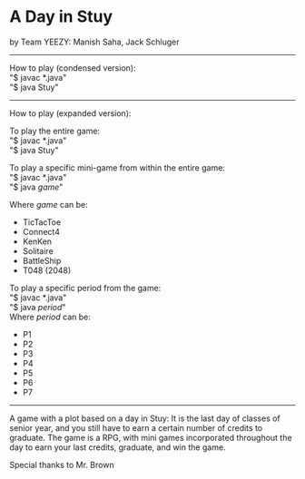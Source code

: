 # A Day in Stuy
by Team YEEZY: Manish Saha, Jack Schluger


*******
How to play (condensed version):  
"$ javac *.java"    
"$ java Stuy"    

******
How to play (expanded version):  

To play the entire game:  
"$ javac *.java"      
"$ java Stuy"  

To play a specific mini-game from within the entire game:  
"$ javac *.java"  
"$ java *game*"  

Where *game* can be:  
- TicTacToe  
- Connect4  
- KenKen  
- Solitaire  
- BattleShip  
- T048 (2048)  

To play a specific period from the game:  
"$ javac *.java"  
"$ java *period*"    
Where *period* can be:  
- P1  
- P2  
- P3  
- P4  
- P5  
- P6  
- P7  

*****
A game with a plot based on a day in Stuy: It is the last day of classes of senior year, and you still have to earn a certain number of credits to graduate. The game is a RPG, with mini games incorporated throughout the day to earn your last credits, graduate, and win the game.

Special thanks to Mr. Brown
